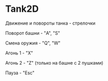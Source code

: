 # Tank2D

Движение и повороты танка - стрелочки

Поворот башни - "A", "S"

Смена оружия - "Q", "W"

Агонь 1 - "X"

Агонь 2 - "Z" (только на башне с 2 пушками)

Пауза - "Esc"

